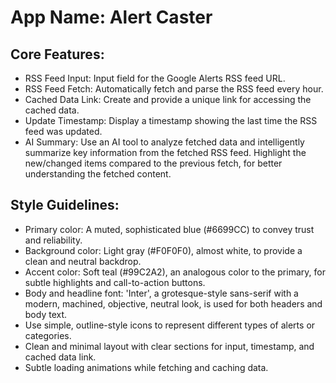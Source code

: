# **App Name**: Alert Caster

## Core Features:

- RSS Feed Input: Input field for the Google Alerts RSS feed URL.
- RSS Feed Fetch: Automatically fetch and parse the RSS feed every hour.
- Cached Data Link: Create and provide a unique link for accessing the cached data.
- Update Timestamp: Display a timestamp showing the last time the RSS feed was updated.
- AI Summary: Use an AI tool to analyze fetched data and intelligently summarize key information from the fetched RSS feed. Highlight the new/changed items compared to the previous fetch, for better understanding the fetched content.

## Style Guidelines:

- Primary color: A muted, sophisticated blue (#6699CC) to convey trust and reliability.
- Background color: Light gray (#F0F0F0), almost white, to provide a clean and neutral backdrop.
- Accent color: Soft teal (#99C2A2), an analogous color to the primary, for subtle highlights and call-to-action buttons.
- Body and headline font: 'Inter', a grotesque-style sans-serif with a modern, machined, objective, neutral look, is used for both headers and body text.
- Use simple, outline-style icons to represent different types of alerts or categories.
- Clean and minimal layout with clear sections for input, timestamp, and cached data link.
- Subtle loading animations while fetching and caching data.